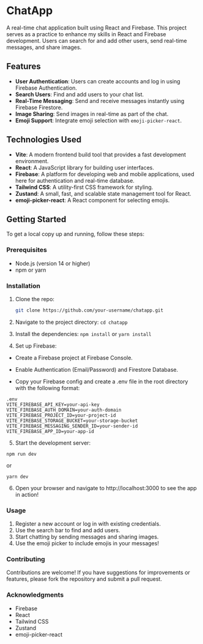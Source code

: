 # ChatApp

A real-time chat application built using React and Firebase. This project serves as a practice to enhance my skills in React and Firebase development. Users can search for and add other users, send real-time messages, and share images.

## Features

- **User Authentication**: Users can create accounts and log in using Firebase Authentication.
- **Search Users**: Find and add users to your chat list.
- **Real-Time Messaging**: Send and receive messages instantly using Firebase Firestore.
- **Image Sharing**: Send images in real-time as part of the chat.
- **Emoji Support**: Integrate emoji selection with `emoji-picker-react`.

## Technologies Used

- **Vite**: A modern frontend build tool that provides a fast development environment.
- **React**: A JavaScript library for building user interfaces.
- **Firebase**: A platform for developing web and mobile applications, used here for authentication and real-time database.
- **Tailwind CSS**: A utility-first CSS framework for styling.
- **Zustand**: A small, fast, and scalable state management tool for React.
- **emoji-picker-react**: A React component for selecting emojis.

## Getting Started

To get a local copy up and running, follow these steps:

### Prerequisites

- Node.js (version 14 or higher)
- npm or yarn

### Installation

1. Clone the repo:

   ```bash
   git clone https://github.com/your-username/chatapp.git

   ```

2. Navigate to the project directory:
   `cd chatapp`
3. Install the dependencies:
   `npm install` or `yarn install`

4. Set up Firebase:

- Create a Firebase project at Firebase Console.

- Enable Authentication (Email/Password) and Firestore Database.

- Copy your Firebase config and create a .env file in the root directory with the following format:

```
.env
VITE_FIREBASE_API_KEY=your-api-key
VITE_FIREBASE_AUTH_DOMAIN=your-auth-domain
VITE_FIREBASE_PROJECT_ID=your-project-id
VITE_FIREBASE_STORAGE_BUCKET=your-storage-bucket
VITE_FIREBASE_MESSAGING_SENDER_ID=your-sender-id
VITE_FIREBASE_APP_ID=your-app-id
```

5. Start the development server:

```
npm run dev
```

or

```
yarn dev
```

6. Open your browser and navigate to http://localhost:3000 to see the app in action!

### Usage

1. Register a new account or log in with existing credentials.
2. Use the search bar to find and add users.
3. Start chatting by sending messages and sharing images.
4. Use the emoji picker to include emojis in your messages!

### Contributing

Contributions are welcome! If you have suggestions for improvements or features, please fork the repository and submit a pull request.

### Acknowledgments

- Firebase
- React
- Tailwind CSS
- Zustand
- emoji-picker-react
